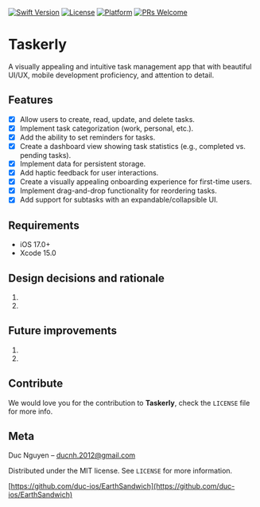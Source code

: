 [![Swift Version][swift-image]][swift-url]
[![License][license-image]][license-url]
[![Platform](https://img.shields.io/cocoapods/p/LFAlertController.svg?style=flat)](http://cocoapods.org/pods/LFAlertController)
[![PRs Welcome](https://img.shields.io/badge/PRs-welcome-brightgreen.svg?style=flat-square)](http://makeapullrequest.com)

# Taskerly

A visually appealing and intuitive task management app that with beautiful UI/UX, mobile development proficiency, and attention to detail.

## Features

- [x] Allow users to create, read, update, and delete tasks.
- [x] Implement task categorization (work, personal, etc.).
- [x] Add the ability to set reminders for tasks.
- [x] Create a dashboard view showing task statistics (e.g., completed vs. pending tasks).
- [x] Implement data for persistent storage.
- [x] Add haptic feedback for user interactions.
- [x] Create a visually appealing onboarding experience for first-time users.
- [x] Implement drag-and-drop functionality for reordering tasks.
- [x] Add support for subtasks with an expandable/collapsible UI.

## Requirements

- iOS 17.0+
- Xcode 15.0

## Design decisions and rationale

1.
2.

## Future improvements

1.
2.

## Contribute

We would love you for the contribution to **Taskerly**, check the ``LICENSE`` file for more info.

## Meta

Duc Nguyen – ducnh.2012@gmail.com

Distributed under the MIT license. See ``LICENSE`` for more information.

[https://github.com/duc-ios/EarthSandwich](https://github.com/duc-ios/EarthSandwich)

[swift-image]:https://img.shields.io/badge/swift-3.0-orange.svg
[swift-url]: https://swift.org/
[license-image]: https://img.shields.io/badge/License-MIT-blue.svg
[license-url]: LICENSE
